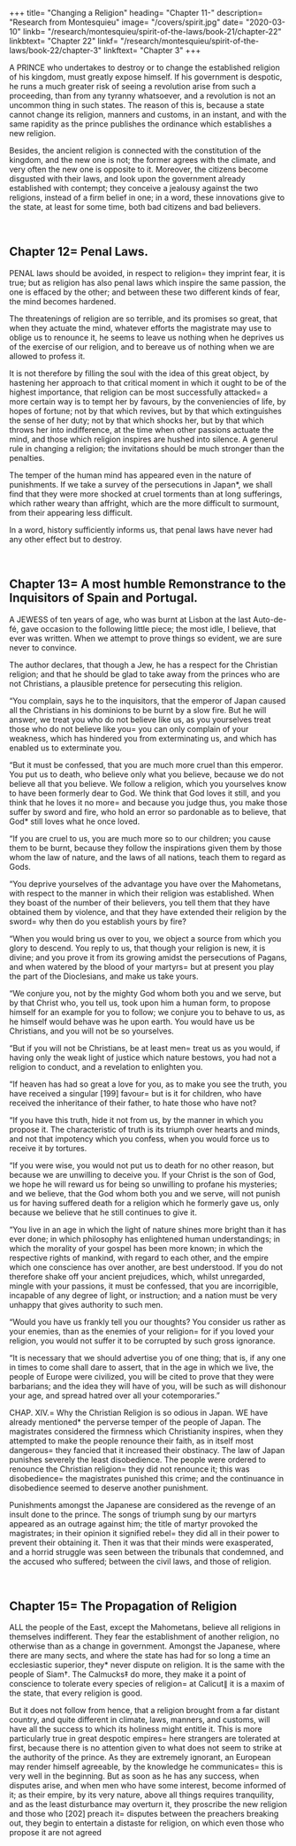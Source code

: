 +++
title= "Changing a Religion"
heading= "Chapter 11-"
description= "Research from Montesquieu"
image= "/covers/spirit.jpg"
date= "2020-03-10"
linkb= "/research/montesquieu/spirit-of-the-laws/book-21/chapter-22"
linkbtext= "Chapter 22"
linkf= "/research/montesquieu/spirit-of-the-laws/book-22/chapter-3"
linkftext= "Chapter 3"
+++

A PRINCE who undertakes to destroy or to change the established religion of his kingdom, must greatly expose himself. If his government is despotic, he runs a much greater risk of seeing a revolution arise from such a proceeding, than from any tyranny whatsoever, and a revolution is not an uncommon thing in such states. The reason of this is, because a state cannot change its religion, manners and customs, in an instant, and with the same rapidity as the prince publishes the ordinance which establishes a new religion.

Besides, the ancient religion is connected with the constitution of the kingdom, and the new one is not; the former agrees with the climate, and very often the new one is opposite to it. Moreover, the citizens become disgusted with their laws, and look upon the government already established with contempt; they conceive a jealousy against the two religions, instead of a firm belief in one; in a word, these innovations give to the state, at least for some time, both bad citizens and bad believers.

<br>

## Chapter 12= Penal Laws.

PENAL laws should be avoided, in respect to religion= they imprint fear, it is true; but as religion has also penal laws which inspire the same passion, the one is effaced by the other; and between these two different kinds of fear, the mind becomes hardened.

The threatenings of religion are so terrible, and its promises so great, that when they actuate the mind, whatever efforts the magistrate may use to oblige us to renounce it, he seems to leave us nothing when he deprives us of the exercise of our religion, and to bereave us of nothing when we are allowed to profess it.

It is not therefore by filling the soul with the idea of this great object, by hastening her approach to that critical moment in which it ought to be of the highest importance, that religion can be most successfully attacked= a more certain way is to tempt her by favours, by the conveniencies of life, by hopes of fortune; not by that which revives, but by that which extinguishes the sense of her duty; not by that which shocks her, but by that which throws her into indifference, at the time when other passions actuate the mind, and those which religion inspires are hushed into silence. A generul rule in changing a religion; the invitations should be much stronger than the penalties.

The temper of the human mind has appeared even in the nature of punishments. If we take a survey of the persecutions in Japan*, we shall find that they were more shocked at cruel torments than at long sufferings, which rather weary than affright, which are the more difficult to surmount, from their appearing less difficult.

In a word, history sufficiently informs us, that penal laws have never had any other effect but to destroy.

<br>

## Chapter 13= A most humble Remonstrance to the Inquisitors of Spain and Portugal.

A JEWESS of ten years of age, who was burnt at Lisbon at the last Auto-de-fé, gave occasion to the following little piece; the most idle, I believe, that ever was written. When we attempt to prove things so evident, we are sure never to convince.

The author declares, that though a Jew, he has a respect for the Christian religion; and that he should be glad to take away from the princes who are not Christians, a plausible pretence for persecuting this religion.

“You complain, says he to the inquisitors, that the emperor of Japan caused all the Christians in his dominions to be burnt by a slow fire. But he will answer, we treat you who do not believe like us, as you yourselves treat those who do not believe like you= you can only complain of your weakness, which has hindered you from exterminating us, and which has enabled us to exterminate you.

“But it must be confessed, that you are much more cruel than this emperor. You put us to death, who believe only what you believe, because we do not believe all that you believe. We follow a religion, which you yourselves know to have been formerly dear to God. We think that God loves it still, and you think that he loves it no more= and because you judge thus, you make those suffer by sword and fire, who hold an error so pardonable as to believe, that God* still loves what he once loved.

“If you are cruel to us, you are much more so to our children; you cause them to be burnt, because they follow the inspirations given them by those whom the law of nature, and the laws of all nations, teach them to regard as Gods.

“You deprive yourselves of the advantage you have over the Mahometans, with respect to the manner in which their religion was established. When they boast of the number of their believers, you tell them that they have obtained them by violence, and that they have extended their religion by the sword= why then do you establish yours by fire?

“When you would bring us over to you, we object a source from which you glory to descend. You reply to us, that though your religion is new, it is divine; and you prove it from its growing amidst the persecutions of Pagans, and when watered by the blood of your martyrs= but at present you play the part of the Dioclesians, and make us take yours.

“We conjure you, not by the mighty God whom both you and we serve, but by that Christ who, you tell us, took upon him a human form, to propose himself for an example for you to follow; we conjure you to behave to us, as he himself would behave was he upon earth. You would have us be Christians, and you will not be so yourselves.

“But if you will not be Christians, be at least men= treat us as you would, if having only the weak light of justice which nature bestows, you had not a religion to conduct, and a revelation to enlighten you.

“If heaven has had so great a love for you, as to make you see the truth, you have received a singular [199] favour= but is it for children, who have received the inheritance of their father, to hate those who have not?

“If you have this truth, hide it not from us, by the manner in which you propose it. The characteristic of truth is its triumph over hearts and minds, and not that impotency which you confess, when you would force us to receive it by tortures.

“If you were wise, you would not put us to death for no other reason, but because we are unwilling to deceive you. If your Christ is the son of God, we hope he will reward us for being so unwilling to profane his mysteries; and we believe, that the God whom both you and we serve, will not punish us for having suffered death for a religion which he formerly gave us, only because we believe that he still continues to give it.

“You live in an age in which the light of nature shines more bright than it has ever done; in which philosophy has enlightened human understandings; in which the morality of your gospel has been more known; in which the respective rights of mankind, with regard to each other, and the empire which one conscience has over another, are best understood. If you do not therefore shake off your ancient prejudices, which, whilst unregarded, mingle with your passions, it must be confessed, that you are incorrigible, incapable of any degree of light, or instruction; and a nation must be very unhappy that gives authority to such men.

“Would you have us frankly tell you our thoughts? You consider us rather as your enemies, than as the enemies of your religion= for if you loved your religion, you would not suffer it to be corrupted by such gross ignorance.

“It is necessary that we should advertise you of one thing; that is, if any one in times to come shall dare to assert, that in the age in which we live, the people of Europe were civilized, you will be cited to prove that they were barbarians; and the idea they will have of you, will be such as will dishonour your age, and spread hatred over all your cotemporaries.”

CHAP. XIV.= Why the Christian Religion is so odious in Japan.
WE have already mentioned* the perverse temper of the people of Japan. The magistrates considered the firmness which Christianity inspires, when they attempted to make the people renounce their faith, as in itself most dangerous= they fancied that it increased their obstinacy. The law of Japan punishes severely the least disobedience. The people were ordered to renounce the Christian religion= they did not renounce it; this was disobedience= the magistrates punished this crime; and the continuance in disobedience seemed to deserve another punishment.

Punishments amongst the Japanese are considered as the revenge of an insult done to the prince. The songs of triumph sung by our martyrs appeared as an outrage against him; the title of martyr provoked the magistrates; in their opinion it signified rebel= they did all in their power to prevent their obtaining it. Then it was that their minds were exasperated, and a horrid struggle was seen between the tribunals that condemned, and the accused who suffered; between the civil laws, and those of religion.

<br>

## Chapter 15= The Propagation of Religion

ALL the people of the East, except the Mahometans, believe all religions in themselves indifferent. They fear the establishment of another religion, no otherwise than as a change in government. Amongst the Japanese, where there are many sects, and where the state has had for so long a time an ecclesiastic superior, they* never dispute on religion. It is the same with the people of Siam†. The Calmucks‡ do more, they make it a point of conscience to tolerate every species of religion= at Calicut∥ it is a maxim of the state, that every religion is good.

But it does not follow from hence, that a religion brought from a far distant country, and quite different in climate, laws, manners, and customs, will have all the success to which its holiness might entitle it. This is more particularly true in great despotic empires= here strangers are tolerated at first, because there is no attention given to what does not seem to strike at the authority of the prince. As they are extremely ignorant, an European may render himself agreeable, by the knowledge he communicates= this is very well in the beginning. But as soon as he has any success, when disputes arise, and when men who have some interest, become informed of it; as their empire, by its very nature, above all things requires tranquility, and as the least disturbance may overturn it, they proscribe the new religion and those who [202] preach it= disputes between the preachers breaking out, they begin to entertain a distaste for religion, on which even those who propose it are not agreed
